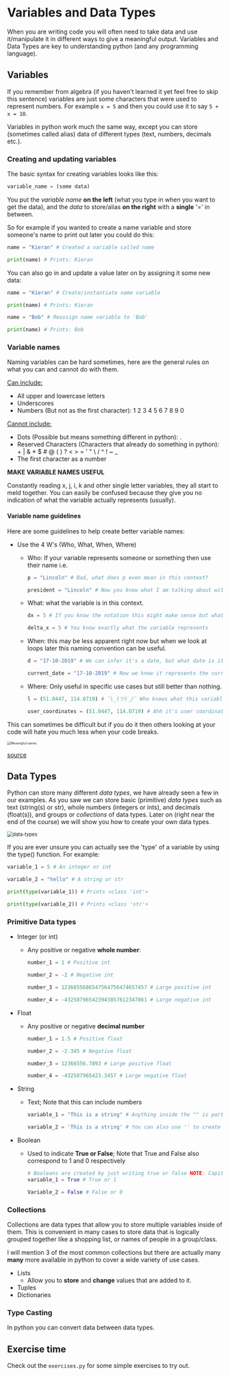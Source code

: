 # Variables and Data Types

When you are writing code you will often need to take data and use it/manipulate it in different ways to give a meaningful output. Variables and Data Types are key to understanding python (and any programming language).



## Variables

If you remember from algebra (if you haven't learned it yet feel free to skip this sentence) variables are just some characters that were used to represent numbers. For example ```x = 5``` and then you could use it to say ```5 + x = 10```.



Variables in python work much the same way, except you can store (sometimes called alias) data of different types (text, numbers, decimals etc.). 



### Creating and updating variables

The basic syntax for creating variables looks like this:

```python
variable_name = (some data)
```

You put the *variable name* **on the left** (what you type in when you want to get the data), and the *data* to store/alias **on the right** with a **single** '=' in between.



So for example if you wanted to create a name variable and store someone's name to print out later you could do this:

```python
name = "Kieran" # Created a variable called name

print(name) # Prints: Kieran
```



You can also go in and update a value later on by assigning it some new data:

```python
name = "Kieran" # Create/instantiate name variable

print(name) # Prints: Kieran

name = "Bob" # Reassign name variable to 'Bob'

print(name) # Prints: Bob
```



### Variable names

Naming variables can be hard sometimes, here are the general rules on what you can and cannot do with them.



<u>Can include:</u>

- All upper and lowercase letters
- Underscores
- Numbers (But not as the first character): 1 2 3 4 5 6 7 8 9 0 



<u>Cannot include:</u>

- Dots (Possible but means something different in python): .
- Reserved Characters (Characters that already do something in python): + | & * $ # @ ( ) ? < > = ' " \ / ^ ! ~ _
- The first character as a number



**MAKE VARIABLE NAMES USEFUL**

Constantly reading x, j, i, k and other single letter variables, they all start to meld together. You can easily be confused because they give you no indication of what the variable actually represents (usually). 



#### Variable name guidelines

Here are some guidelines to help create better variable names:

- Use the 4 W's (Who, What, When, Where)

    - Who: If your variable represents someone or something then use their name  i.e.

        ```python
        p = "Lincoln" # Bad, what does p even mean in this context?
        
        president = "Lincoln" # Now you know what I am talking about without seeing the code
        ```

    - What: what the variable is in this context.

        ```python
        dx = 5 # If you know the notation this might make sense but what if someone doesn't
        
        delta_x = 5 # You know exactly what the variable represents
        ```

    - When: this may be less apparent right now but when we look at loops later this naming convention can be useful.

        ```python
        d = "17-10-2019" # We can infer it's a date, but what date is it?
        
        current_date = "17-10-2019" # Now we know it represents the current date
        ```

    - Where: Only useful in specific use cases but still better than nothing.

        ```python
        l = (51.0447, 114.0719) # ¯\_(ツ)_/¯ Who knows what this variable represents
        
        user_coordinates = (51.0447, 114.0719) # Ahh it's user coordinates
        ```


This can sometimes be difficult but if you do it then others looking at your code will hate you much less when your code breaks.

<img src="../Images/Memes/meaningful-variable-names.png" alt="Meaningful names" style="zoom:50%;" />

[source](https://thecodinglove.com/when-im-searching-for-a-meaningful-variable-name)



## Data Types

Python can store many different *data types*, we have already seen a few in our examples. As you saw we can store basic (primitive) *data types* such as text (string(s) or str), whole numbers (integers or ints), and decimals (float(s)), and groups or *collections* of data types. Later on (right near the end of the course) we will show you how to create your own data types.

<img src="../Images/Memes/data-types.jpg" alt="data-types" style="zoom:80%;" />



If you are ever unsure you can actually see the 'type' of a variable by using the type() function. For example:

```python
variable_1 = 5 # An integer or int

variable_2 = "hello" # A string or str

print(type(variable_1)) # Prints <class 'int'>

print(type(variable_2)) # Prints <class 'str'>
```



### Primitive Data types

- Integer (or int)

    - Any positive or negative **whole number**:

        ```python
        number_1 = 1 # Positive int
        
        number_2 = -2 # Negative int
        
        number_3 = 1236655686547564756474657457 # Large positive int
        
        number_4 = -432587965423943857612347861 # Large negative int
        ```

        

- Float

    - Any positive or negative **decimal number**

        ```python
        number_1 = 1.5 # Positive float
        
        number_2 = -2.345 # Negative float
        
        number_3 = 12366556.7893 # Large positive float
        
        number_4 = -432587965423.3457 # Large negative float
        ```

        

- String

    - Text; Note that this can include numbers 

        ```python
        variable_1 = "This is a string" # Anything inside the "" is part of the string
        
        variable_2 = 'This is a string' # You can also use '' to create strings
        ```

        

- Boolean

    - Used to indicate **True or False**; Note that True and False also correspond to 1 and 0 respectively

        ```python
        # Booleans are created by just writing true or false NOTE: Capitalize the first letters
        variable_1 = True # True or 1
        
        Variable_2 = False # False or 0
        ```

        



### Collections

Collections are data types that allow you to store multiple variables inside of them. This is convenient in many cases to store data that is logically grouped together like a shopping list, or names of people in a group/class.



I will mention 3 of the most common collections but there are actually many **many** more available in python to cover a wide variety of use cases.

- Lists
    - Allow you to **store** and **change** values that are added to it.
- Tuples
- Dictionaries



### Type Casting



In python you can convert data between data types.



## Exercise time

Check out the ```exercises.py``` for some simple exercises to try out.